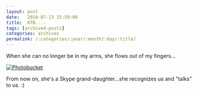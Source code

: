 ```yaml
---
layout: post
date:	2010-07-13 15:59:00
title:  KTB....
tags: [archived-posts]
categories: archives
permalink: /:categories/:year/:month/:day/:title/
---
```

When she can no longer be in my arms, she flows out of my fingers...


<a href="http://s1004.photobucket.com/albums/af164/twotanzania/?action=view&current=IMG_7596.jpg" target="_blank"><img src="http://i1004.photobucket.com/albums/af164/twotanzania/IMG_7596.jpg" border="0" alt="Photobucket"></a>


From now on, she's a Skype grand-daughter...she recognizes us and "talks" to us. :)
